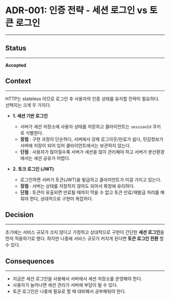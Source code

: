 # ADR-001: 인증 전략 - 세션 로그인 vs 토큰 로그인

---

## Status

---
**Accepted**

## Context

---

HTTP는 stateless 이므로 로그인 후 사용자의 인증 상태를 유지할 전략이 필요하다. 선택지는 크게 두 가지다.

- **1. 세션 기반 로그인**
    - 서버가 세션 저장소에 사용자 상태를 저장하고 클라이언트는 `sessionId` 쿠키로 식별한다.
    - **장점** : 구현 과정이 단순하다, 서버에서 강제 로그아웃/만료가 쉽다, 민감정보가 서버에 저장이 되어 있어 클라이언트에서는 보관하지 않는다.
    - **단점** : 사용자가 많아질수록 서버가 세션을 많이 관리해야 하고 서버가 분산환경에서는 세션 공유가 어렵다.

- **2. 토크 로그인 (JWT)**
    - 로그인하면 서버가 토큰(JWT)을 발급하고 클라이언트가 이걸 가지고 있는다.
    - **장점** : 서버는 상태를 저장하지 않아도 되어서 확장에 유리하다.
    - **단점** : 토큰이 유출되면 만료될 때까지 막을 수 없고 토큰 만료/재발급 처리를 해줘야 한다, 상대적으로 구현이 복잡하다.

## Decision

---
초기에는 서비스 규모가 크지 않다고 가정하고 상대적으로 구현이 간단한 **세션 로그인**을 먼저 적용하기로 했다.
하지만 나중에 서비스 규모가 커지게 된다면 **토큰 로그인 전환** 할 수 있다.

## Consequences

---
- 지금은 세션 로그인을 사용해서 서버에서 세션 저장소를 운영해야 한다.
- 사용자가 늘어나면 세션 관리가 서버에 부담이 될 수 있다.
- 토큰 로그인은 나중에 필요로 할 때 대비해서 공부해둬야 한다.